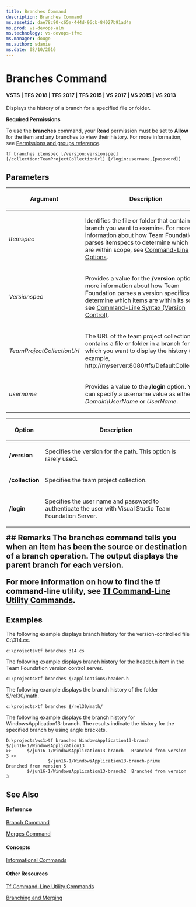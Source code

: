 ```yaml
---
title: Branches Command
description: Branches Command
ms.assetid: dae78c90-c65a-444d-96cb-84027b91ad4a
ms.prod: vs-devops-alm
ms.technology: vs-devops-tfvc
ms.manager: douge
ms.author: sdanie
ms.date: 08/10/2016
---
```

[//]: # (monikerRange: '>= tfs-2015')

# Branches Command

#### VSTS | TFS 2018 | TFS 2017 | TFS 2015 | VS 2017 | VS 2015 | VS 2013

Displays the history of a branch for a specified file or folder.

**Required Permissions**

To use the **branches** command, your **Read** permission must be set to **Allow** for the item and any branches to view their history. For more information, see [Permissions and groups reference](../security/permissions.md).

    tf branches itemspec [/version:versionspec] [/collection:TeamProjectCollectionUrl] [/login:username,[password]]

## Parameters<table>
<thead>
<tr>
<th><p><strong>Argument</strong></p></th>
<th><p><strong>Description</strong></p></th>
</tr>
</thead>
<tbody>
<tr>
<td><p><i>Itemspec</i></p></td>
<td><p>Identifies the file or folder that contains the branch you want to examine. For more information about how Team Foundation parses itemspecs to determine which items are within scope, see <a href="https://msdn.microsoft.com/library/4y2ash30">Command-Line Options</a>.</p></td>
</tr>
<tr>
<td><p><i>Versionspec</i></p></td>
<td><p>Provides a value for the <strong>/version</strong> option. For more information about how Team Foundation parses a version specification to determine which items are within its scope, see <a href="https://msdn.microsoft.com/library/56f7w6be">Command-Line Syntax (Version Control)</a>.</p></td>
</tr>
<tr>
<td><p><i>TeamProjectCollectionUrl</i></p></td>
<td><p>The URL of the team project collection that contains a file or folder in a branch for which you want to display the history (for example, http://myserver:8080/tfs/DefaultCollection).</p></td>
</tr>
<tr>
<td><p><i>username</i></p></td>
<td><p>Provides a value to the <strong>/login</strong> option. You can specify a username value as either <i>Domain</i>\<i>UserName</i> or <i>UserName</i>.</p></td>
</tr>
</tbody>
</table>

<table>
<thead>
<tr>
<th><p><strong>Option</strong></p></th>
<th><p><strong>Description</strong></p></th>
</tr>
</thead>
<tbody>
<tr>
<td><p><strong>/version</strong></p></td>
<td><p>Specifies the version for the path. This option is rarely used.</p></td>
</tr>
<tr>
<td><p><strong>/collection</strong></p></td>
<td><p>Specifies the team project collection.</p></td>
</tr>
<tr>
<td><p><strong>/login</strong></p></td>
<td><p>Specifies the user name and password to authenticate the user with Visual Studio Team Foundation Server.</p></td>
</tr>
</tbody>
</table>
## Remarks
The branches command tells you when an item has been the source or destination of a branch operation. The output displays the parent branch for each version.

For more information on how to find the **tf** command-line utility, see [Tf Command-Line Utility Commands](https://msdn.microsoft.com/library/z51z7zy0).

Examples
-----------------------------------------------------------------------------


The following example displays branch history for the version-controlled file C:\\314.cs.

    c:\projects>tf branches 314.cs

The following example displays branch history for the header.h item in the Team Foundation version control server.

    c:\projects>tf branches $/applications/header.h

The following example displays the branch history of the folder $/rel30/math.

    c:\projects>tf branches $/rel30/math/

The following example displays the branch history for WindowsApplication13-branch. The results indicate the history for the specified branch by using angle brackets.

    D:\projects\ws1>tf branches WindowsApplication13-branch
    $/jun16-1/WindowsApplication13
    >>      $/jun16-1/WindowsApplication13-branch   Branched from version 3 <<
                    $/jun16-1/WindowsApplication13-branch-prime     Branched from version 5
            $/jun16-1/WindowsApplication13-branch2  Branched from version 3

## See Also

#### Reference

[Branch Command](branch-command.md)

[Merges Command](merges-command.md)

#### Concepts

[Informational Commands](https://msdn.microsoft.com/library/ms181450)

#### Other Resources

[Tf Command-Line Utility Commands](https://msdn.microsoft.com/library/z51z7zy0)

[Branching and Merging](use-branches-isolate-risk-team-foundation-version-control.md)
